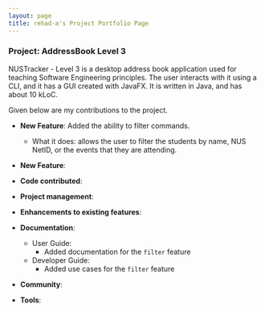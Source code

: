 ```yaml
---
layout: page
title: rehad-a's Project Portfolio Page
---
```


### Project: AddressBook Level 3

NUSTracker - Level 3 is a desktop address book application used for teaching Software Engineering principles. The user interacts with it using a CLI, and it has a GUI created with JavaFX. It is written in Java, and has about 10 kLoC.

Given below are my contributions to the project.

* **New Feature**: Added the ability to filter commands.
  * What it does: allows the user to filter the students by name, NUS NetID, or the events that they are attending.

* **New Feature**: 

* **Code contributed**:

* **Project management**:

* **Enhancements to existing features**:

* **Documentation**:
  * User Guide:
    * Added documentation for the `filter` feature
  * Developer Guide:
    * Added use cases for the `filter` feature

* **Community**:

* **Tools**:
